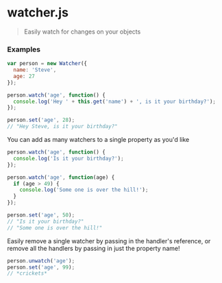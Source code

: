 # watcher.js

> Easily watch for changes on your objects

### Examples

```javascript
var person = new Watcher({
  name: 'Steve',
  age: 27
});

person.watch('age', function() {
  console.log('Hey ' + this.get('name') + ', is it your birthday?');
});

person.set('age', 28);
// "Hey Steve, is it your birthday?"
```

You can add as many watchers to a single property as you'd like
```javascript
person.watch('age', function() {
  console.log('Is it your birthday?');
});

person.watch('age', function(age) {
  if (age > 49) {
    console.log('Some one is over the hill!');
  }
});

person.set('age', 50);
// "Is it your birthday?"
// "Some one is over the hill!"
```

Easily remove a single watcher by passing in the handler's reference, or remove all the handlers by passing in just the property name!
```javascript
person.unwatch('age');
person.set('age', 99);
// *crickets*
```
